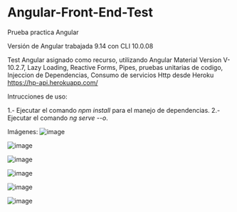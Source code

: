 # Angular-Front-End-Test
Prueba practica Angular

Versión de Angular trabajada 9.14 con CLI 10.0.08

Test Angular asignado como recurso, utilizando Angular Material Version V-10.2.7, Lazy Loading, Reactive Forms, Pipes, pruebas unitarias de codigo, Injeccion de Dependencias, Consumo de servicios Http desde Heroku https://hp-api.herokuapp.com/

Intrucciones de uso:

1.- Ejecutar el comando *npm install* para el manejo de dependencias.
2.- Ejecutar el comando *ng serve --o*.


Imágenes:
![image](https://user-images.githubusercontent.com/38144553/171051687-c377ff8b-f6e4-4602-bddd-6c81fe90ace2.png)

![image](https://user-images.githubusercontent.com/38144553/171051725-97141079-74c2-4122-b752-f5afdff9fb9e.png)

![image](https://user-images.githubusercontent.com/38144553/171051834-5f4ce666-5a44-49cd-8746-4f81d9be76d2.png)

![image](https://user-images.githubusercontent.com/38144553/171051861-ae293f12-264d-45ef-8831-679d3e4bad63.png)

![image](https://user-images.githubusercontent.com/38144553/171051908-d087446e-2f34-40ce-a6dc-3ba381e4fca2.png)

![image](https://user-images.githubusercontent.com/38144553/171051941-0281087f-225b-4c3a-81b1-8f6050659f59.png)
